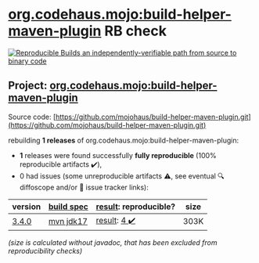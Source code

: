 [org.codehaus.mojo:build-helper-maven-plugin](https://central.sonatype.com/artifact/org.codehaus.mojo/build-helper-maven-plugin/3.4.0/versions) RB check
=======

[![Reproducible Builds](https://reproducible-builds.org/images/logos/rb.svg) an independently-verifiable path from source to binary code](https://reproducible-builds.org/)

## Project: [org.codehaus.mojo:build-helper-maven-plugin](https://central.sonatype.com/artifact/org.codehaus.mojo/build-helper-maven-plugin/3.4.0/versions)

Source code: [https://github.com/mojohaus/build-helper-maven-plugin.git](https://github.com/mojohaus/build-helper-maven-plugin.git)

rebuilding **1 releases** of org.codehaus.mojo:build-helper-maven-plugin:
- **1** releases were found successfully **fully reproducible** (100% reproducible artifacts :heavy_check_mark:),
- 0 had issues (some unreproducible artifacts :warning:, see eventual :mag: diffoscope and/or :memo: issue tracker links):

| version | [build spec](/BUILDSPEC.md) | [result](https://reproducible-builds.org/docs/jvm/): reproducible? | size |
| -- | --------- | ------ | -- |
| [3.4.0](https://central.sonatype.com/artifact/org.codehaus.mojo/build-helper-maven-plugin/3.4.0/pom) | [mvn jdk17](build-helper-maven-plugin-3.4.0.buildspec) | [result](build-helper-maven-plugin-3.4.0.buildinfo): [4 :heavy_check_mark: ](build-helper-maven-plugin-3.4.0.buildcompare) | 303K |

<i>(size is calculated without javadoc, that has been excluded from reproducibility checks)</i>
